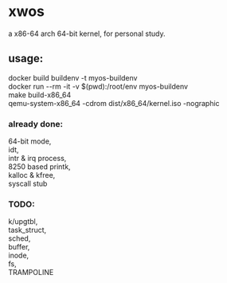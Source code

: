 # xwos
a x86-64 arch 64-bit kernel, for personal study.

## usage:
docker build buildenv -t myos-buildenv \
docker run --rm -it -v $(pwd):/root/env  myos-buildenv \
make build-x86_64 \
qemu-system-x86_64 -cdrom dist/x86_64/kernel.iso -nographic

### already done:
64-bit mode, \
idt, \
intr & irq process, \
8250 based printk, \
kalloc & kfree, \
syscall stub
###  TODO:
k/upgtbl, \
task_struct, \
sched, \
buffer, \
inode, \
fs, \
TRAMPOLINE




